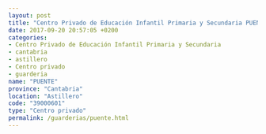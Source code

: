 ```yaml
---
layout: post
title: "Centro Privado de Educación Infantil Primaria y Secundaria PUENTE"
date: 2017-09-20 20:57:05 +0200
categories:
- Centro Privado de Educación Infantil Primaria y Secundaria
- cantabria
- astillero
- Centro privado
- guarderia
name: "PUENTE"
province: "Cantabria"
location: "Astillero"
code: "39000601"
type: "Centro privado"
permalink: /guarderias/puente.html
---
```


